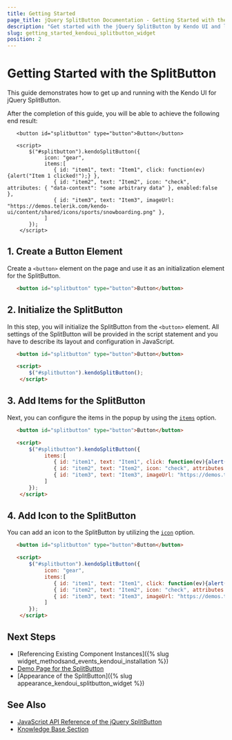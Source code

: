 ```yaml
---
title: Getting Started
page_title: jQuery SplitButton Documentation - Getting Started with the SplitButton
description: "Get started with the jQuery SplitButton by Kendo UI and learn how to create, initialize, and enable the component."
slug: getting_started_kendoui_splitbutton_widget
position: 2
---
```


# Getting Started with the SplitButton

This guide demonstrates how to get up and running with the Kendo UI for jQuery SplitButton.

After the completion of this guide, you will be able to achieve the following end result:

```dojo
   <button id="splitbutton" type="button">Button</button>

   <script>
       $("#splitbutton").kendoSplitButton({
            icon: "gear",
            items:[
               { id: "item1", text: "Item1", click: function(ev){alert("Item 1 clicked!");} },
               { id: "item2", text: "Item2", icon: "check", attributes: { "data-context": "some arbitrary data" }, enabled:false },
               { id: "item3", text: "Item3", imageUrl: "https://demos.telerik.com/kendo-ui/content/shared/icons/sports/snowboarding.png" },
            ]
       }); 
    </script> 
```

## 1. Create a Button Element

Create a `<button>` element on the page and use it as an initialization element for the SplitButton.

```html
   <button id="splitbutton" type="button">Button</button>
```

## 2. Initialize the SplitButton

In this step, you will initialize the SplitButton from the `<button>` element. All settings of the SplitButton will be provided in the script statement and you have to describe its layout and configuration in JavaScript.

```html
   <button id="splitbutton" type="button">Button</button>

   <script>
       $("#splitbutton").kendoSplitButton(); 
    </script>
```

## 3. Add Items for the SplitButton

Next, you can configure the items in the popup by using the [`items`](/api/javascript/ui/splitbutton/configuration/items) option.

```html
   <button id="splitbutton" type="button">Button</button>

   <script>
       $("#splitbutton").kendoSplitButton({
            items:[
               { id: "item1", text: "Item1", click: function(ev){alert("Item 1 clicked!");} },
               { id: "item2", text: "Item2", icon: "check", attributes: { "data-context": "some arbitrary data" }, enabled:false },
               { id: "item3", text: "Item3", imageUrl: "https://demos.telerik.com/kendo-ui/content/shared/icons/sports/snowboarding.png" },
            ]
       }); 
    </script> 
```

## 4. Add Icon to the SplitButton

You can add an icon to the SplitButton by utilizing the [`icon`](/api/javascript/ui/splitbutton/configuration/icon) option.

```html
   <button id="splitbutton" type="button">Button</button>

   <script>
       $("#splitbutton").kendoSplitButton({
            icon: "gear",
            items:[
               { id: "item1", text: "Item1", click: function(ev){alert("Item 1 clicked!");} },
               { id: "item2", text: "Item2", icon: "check", attributes: { "data-context": "some arbitrary data" }, enabled:false },
               { id: "item3", text: "Item3", imageUrl: "https://demos.telerik.com/kendo-ui/content/shared/icons/sports/snowboarding.png" },
            ]
       }); 
    </script> 
```

## Next Steps

* [Referencing Existing Component Instances]({% slug widget_methodsand_events_kendoui_installation %})
* [Demo Page for the SplitButton](https://demos.telerik.com/kendo-ui/splitbutton/index)
* [Appearance of the SplitButton]({% slug appearance_kendoui_splitbutton_widget %})

## See Also

* [JavaScript API Reference of the jQuery SplitButton](/api/javascript/ui/splitbutton)
* [Knowledge Base Section](/knowledge-base)


